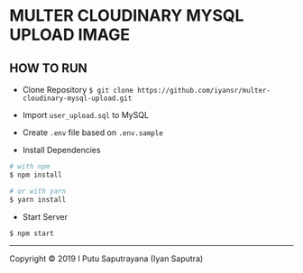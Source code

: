 # MULTER CLOUDINARY MYSQL UPLOAD IMAGE

## HOW TO RUN

- Clone Repository `$ git clone https://github.com/iyansr/multer-cloudinary-mysql-upload.git`

- Import `user_upload.sql` to MySQL

- Create `.env` file based on `.env.sample`

- Install Dependencies

```bash
# with npm
$ npm install

# or with yarn
$ yarn install
```

- Start Server

```bash
$ npm start
```

---

Copyright © 2019 I Putu Saputrayana (Iyan Saputra)
